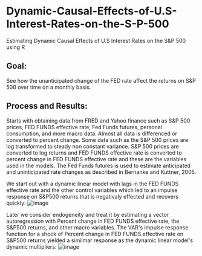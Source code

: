 # Dynamic-Causal-Effects-of-U.S-Interest-Rates-on-the-S-P-500
Estimating Dynamic Causal Effects of U.S Interest Rates on the S&amp;P 500 using R

## Goal: 
See how the unanticipated change of the FED rate affect the returns on S&P 500 over time on a monthly basis.
## Process and Results:
Starts with obtaining data from FRED and Yahoo finance such as S&P 500 prices, FED FUNDS effective rate, Fed Funds futures, personal consumption,
and more macro data. Almost all data is differenced or converted to percent change. Some data such as the S&P 500 prices are log 
transformed to steady non constant variance. S&P 500 prices are converted to log returns and FED FUNDS effective rate is converted 
to percent change in FED FUNDS effective rate and these are the variables used in the models.
The Fed Funds futures is used to estimate anticipated and uninticipated rate changes as described in Bernanke and Kuttner, 2005.

We start out with a dynamic linear model with lags in the FED FUNDS effective rate and the other control variables which led
to an impulse response on S&P500 returns that is negativaly effected and recovers quickly:
![image](https://github.com/user-attachments/assets/9006d369-acda-48f7-be6b-415680eccf58)

Later we consider endogeneity and treat it by estimating a vector autoregression
with Percent change in FED FUNDS effective rate, the S&P500 returns, and other macro variables.
The VAR's impulse response function for a shock of Percent change in FED FUNDS effective rate on S&P500 returns
yielded a similmar response as the dynamic linear model's dynamic multipliers:
![image](https://github.com/user-attachments/assets/aafac14c-d970-4d02-8632-bbc5cef22129)

